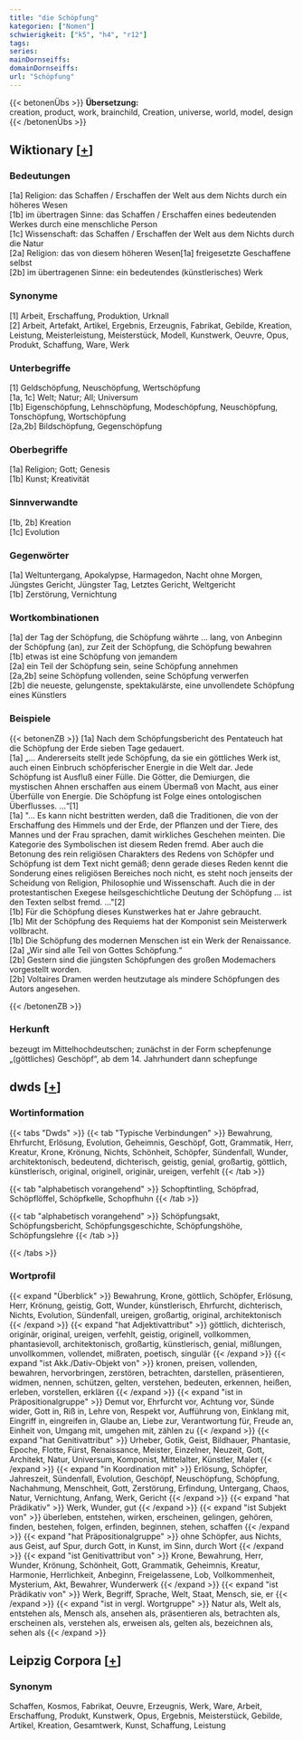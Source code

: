 ```yaml
---
title: "die Schöpfung"
kategorien: ["Nomen"]
schwierigkeit: ["k5", "h4", "r12"]
tags:
series:
mainDornseiffs:
domainDornseiffs:
url: "Schöpfung"
---
```


{{< betonenÜbs >}}
**Übersetzung:**  
creation, product, work, brainchild, Creation, universe, world, model, design  
{{< /betonenÜbs >}}

## Wiktionary [[+](https://de.wiktionary.org/wiki/Schöpfung)]

### Bedeutungen
[1a] Religion: das Schaffen / Erschaffen der Welt aus dem Nichts durch ein höheres Wesen  
[1b] im übertragen Sinne: das Schaffen / Erschaffen eines bedeutenden Werkes durch eine menschliche Person  
[1c] Wissenschaft: das Schaffen / Erschaffen der Welt aus dem Nichts durch die Natur  
[2a] Religion: das von diesem höheren Wesen[1a] freigesetzte Geschaffene selbst  
[2b] im übertragenen Sinne: ein bedeutendes (künstlerisches) Werk  

### Synonyme
[1] Arbeit, Erschaffung, Produktion, Urknall  
[2] Arbeit, Artefakt, Artikel, Ergebnis, Erzeugnis, Fabrikat, Gebilde, Kreation, Leistung, Meisterleistung, Meisterstück, Modell, Kunstwerk, Oeuvre, Opus, Produkt, Schaffung, Ware, Werk  

### Unterbegriffe
[1] Geldschöpfung, Neuschöpfung, Wertschöpfung  
[1a, 1c] Welt; Natur; All; Universum  
[1b] Eigenschöpfung, Lehnschöpfung, Modeschöpfung, Neuschöpfung, Tonschöpfung, Wortschöpfung  
[2a,2b] Bildschöpfung, Gegenschöpfung  

### Oberbegriffe
[1a] Religion; Gott; Genesis  
[1b] Kunst; Kreativität  

### Sinnverwandte
[1b, 2b] Kreation  
[1c] Evolution  

### Gegenwörter
[1a] Weltuntergang, Apokalypse, Harmagedon, Nacht ohne Morgen, Jüngstes Gericht, Jüngster Tag, Letztes Gericht, Weltgericht  
[1b] Zerstörung, Vernichtung  

### Wortkombinationen
[1a] der Tag der Schöpfung, die Schöpfung währte … lang,  von Anbeginn der Schöpfung (an), zur Zeit der Schöpfung, die Schöpfung bewahren  
[1b] etwas ist eine Schöpfung von jemandem  
[2a] ein Teil der Schöpfung sein, seine Schöpfung annehmen  
[2a,2b] seine Schöpfung vollenden, seine Schöpfung verwerfen  
[2b] die neueste, gelungenste, spektakulärste, eine unvollendete Schöpfung eines Künstlers  

### Beispiele
{{< betonenZB >}}
[1a] Nach dem Schöpfungsbericht des Pentateuch hat die Schöpfung der Erde sieben Tage gedauert.  
[1a] „… Andererseits stellt jede Schöpfung, da sie ein göttliches Werk ist, auch einen Einbruch schöpferischer Energie in die Welt dar. Jede Schöpfung ist Ausfluß einer Fülle. Die Götter, die Demiurgen, die mystischen Ahnen erschaffen aus einem Übermaß von Macht, aus einer Überfülle von Energie. Die Schöpfung ist Folge eines ontologischen Überflusses. …“[1]  
[1a] "… Es kann nicht bestritten werden, daß die Traditionen, die von der Erschaffung des Himmels und der Erde, der Pflanzen und der Tiere, des Mannes und der Frau sprachen, damit wirkliches Geschehen meinten. Die Kategorie des Symbolischen ist diesem Reden fremd. Aber auch die Betonung des rein religiösen Charakters des Redens von Schöpfer und Schöpfung ist dem Text nicht gemäß; denn gerade dieses Reden kennt die Sonderung eines religiösen Bereiches noch nicht, es steht noch jenseits der Scheidung von Religion, Philosophie und Wissenschaft. Auch die in der protestantischen Exegese heilsgeschichtliche Deutung  der Schöpfung … ist den Texten selbst fremd. …"[2]  
[1b] Für die Schöpfung dieses Kunstwerkes hat er Jahre gebraucht.  
[1b] Mit der Schöpfung des Requiems hat der Komponist sein Meisterwerk vollbracht.  
[1b] Die Schöpfung des modernen Menschen ist ein Werk der Renaissance.  
[2a] „Wir sind alle Teil von Gottes Schöpfung.“  
[2b] Gestern sind die jüngsten Schöpfungen des großen Modemachers vorgestellt worden.  
[2b] Voltaires Dramen werden heutzutage als mindere Schöpfungen des Autors angesehen.  

{{< /betonenZB >}}
### Herkunft
bezeugt im Mittelhochdeutschen; zunächst in der Form schepfenunge „(göttliches) Geschöpf“, ab dem 14. Jahrhundert dann schepfunge  



## dwds [[+](https://www.dwds.de/wb/Schöpfung)]

### Wortinformation
{{< tabs "Dwds" >}}
{{< tab "Typische Verbindungen" >}}
Bewahrung, Ehrfurcht, Erlösung, Evolution, Geheimnis, Geschöpf, Gott, Grammatik, Herr, Kreatur, Krone, Krönung, Nichts, Schönheit, Schöpfer, Sündenfall, Wunder, architektonisch, bedeutend, dichterisch, geistig, genial, großartig, göttlich, künstlerisch, original, originell, originär, ureigen, verfehlt
{{< /tab >}}

{{< tab "alphabetisch vorangehend" >}}
Schopftintling, Schöpfrad, Schöpflöffel, Schöpfkelle, Schopfhuhn
{{< /tab >}}

{{< tab "alphabetisch vorangehend" >}}
Schöpfungsakt, Schöpfungsbericht, Schöpfungsgeschichte, Schöpfungshöhe, Schöpfungslehre
{{< /tab >}}

{{< /tabs >}}

### Wortprofil
{{< expand "Überblick" >}} Bewahrung, Krone, göttlich, Schöpfer, Erlösung, Herr, Krönung, geistig, Gott, Wunder, künstlerisch, Ehrfurcht, dichterisch, Nichts, Evolution, Sündenfall, ureigen, großartig, original, architektonisch {{< /expand >}}
{{< expand "hat Adjektivattribut" >}} göttlich, dichterisch, originär, original, ureigen, verfehlt, geistig, originell, vollkommen, phantasievoll, architektonisch, großartig, künstlerisch, genial, mißlungen, unvollkommen, vollendet, mißraten, poetisch, singulär {{< /expand >}}
{{< expand "ist Akk./Dativ-Objekt von" >}} kronen, preisen, vollenden, bewahren, hervorbringen, zerstören, betrachten, darstellen, präsentieren, widmen, nennen, schützen, gelten, verstehen, bedeuten, erkennen, heißen, erleben, vorstellen, erklären {{< /expand >}}
{{< expand "ist in Präpositionalgruppe" >}} Demut vor, Ehrfurcht vor, Achtung vor, Sünde wider, Gott in, Riß in, Lehre von, Respekt vor, Aufführung von, Einklang mit, Eingriff in, eingreifen in, Glaube an, Liebe zur, Verantwortung für, Freude an, Einheit von, Umgang mit, umgehen mit, zählen zu {{< /expand >}}
{{< expand "hat Genitivattribut" >}} Urheber, Gotik, Geist, Bildhauer, Phantasie, Epoche, Flotte, Fürst, Renaissance, Meister, Einzelner, Neuzeit, Gott, Architekt, Natur, Universum, Komponist, Mittelalter, Künstler, Maler {{< /expand >}}
{{< expand "in Koordination mit" >}} Erlösung, Schöpfer, Jahreszeit, Sündenfall, Evolution, Geschöpf, Neuschöpfung, Schöpfung, Nachahmung, Menschheit, Gott, Zerstörung, Erfindung, Untergang, Chaos, Natur, Vernichtung, Anfang, Werk, Gericht {{< /expand >}}
{{< expand "hat Prädikativ" >}} Werk, Wunder, gut {{< /expand >}}
{{< expand "ist Subjekt von" >}} überleben, entstehen, wirken, erscheinen, gelingen, gehören, finden, bestehen, folgen, erfinden, beginnen, stehen, schaffen {{< /expand >}}
{{< expand "hat Präpositionalgruppe" >}} ohne Schöpfer, aus Nichts, aus Geist, auf Spur, durch Gott, in Kunst, im Sinn, durch Wort {{< /expand >}}
{{< expand "ist Genitivattribut von" >}} Krone, Bewahrung, Herr, Wunder, Krönung, Schönheit, Gott, Grammatik, Geheimnis, Kreatur, Harmonie, Herrlichkeit, Anbeginn, Freigelassene, Lob, Vollkommenheit, Mysterium, Akt, Bewahrer, Wunderwerk {{< /expand >}}
{{< expand "ist Prädikativ von" >}} Werk, Begriff, Sprache, Welt, Staat, Mensch, sie, er {{< /expand >}}
{{< expand "ist in vergl. Wortgruppe" >}} Natur als, Welt als, entstehen als, Mensch als, ansehen als, präsentieren als, betrachten als, erscheinen als, verstehen als, erweisen als, gelten als, bezeichnen als, sehen als {{< /expand >}}

## Leipzig Corpora [[+](https://corpora.uni-leipzig.de/en/res?word=Schöpfung&corpusId=deu_newscrawl-public_2018)]


### Synonym
Schaffen, Kosmos, Fabrikat, Oeuvre, Erzeugnis, Werk, Ware, Arbeit, Erschaffung, Produkt, Kunstwerk, Opus, Ergebnis, Meisterstück, Gebilde, Artikel, Kreation, Gesamtwerk, Kunst, Schaffung, Leistung

